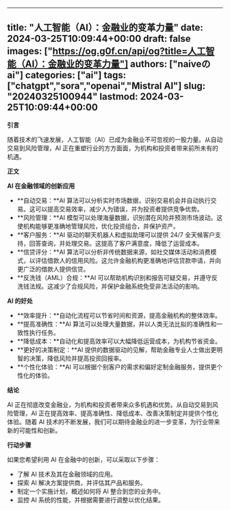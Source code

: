 
---
title: "人工智能（AI）：金融业的变革力量"
date: 2024-03-25T10:09:44+00:00
draft: false
images: ["https://og.g0f.cn/api/og?title=人工智能（AI）：金融业的变革力量"]
authors: ["naiveのai"]
categories: ["ai"]
tags: ["chatgpt","sora","openai","Mistral AI"]
slug: "20240325100944"
lastmod: 2024-03-25T10:09:44+00:00
---
**引言**

随着技术的飞速发展，人工智能（AI）已成为金融业不可忽视的一股力量。从自动交易到风险管理，AI 正在重塑行业的方方面面，为机构和投资者带来前所未有的机遇。

**正文**

**AI 在金融领域的创新应用**

* **自动交易：**AI 算法可以分析实时市场数据，识别交易机会并自动执行交易。这可以提高交易效率，减少人为错误，并为投资者提供竞争优势。
* **风险管理：**AI 模型可以处理海量数据，识别潜在风险并预测市场波动。这使机构能够更准确地管理风险，优化投资组合，并保护资产。
* **客户服务：**AI 驱动的聊天机器人和虚拟助理可以提供 24/7 全天候客户支持，回答查询，并处理交易。这提高了客户满意度，降低了运营成本。
* **信贷评分：**AI 算法可以分析非传统数据来源，如社交媒体活动和消费模式，以评估借款人的信用风险。这允许金融机构更准确地评估贷款申请，并向更广泛的借款人提供信贷。
* **反洗钱（AML）合规：**AI 可以帮助机构识别和报告可疑交易，并遵守反洗钱法规。这减少了合规风险，并保护金融系统免受非法活动的影响。

**AI 的好处**

* **效率提升：**自动化流程可以节省时间和资源，提高金融机构的整体效率。
* **提高准确性：**AI 算法可以处理大量数据，并以人类无法比拟的准确性和一致性执行任务。
* **降低成本：**自动化和提高效率可以大幅降低运营成本，为机构节省资金。
* **更好的决策制定：**AI 提供的数据驱动的见解，帮助金融专业人士做出更明智的决策，降低风险并提高投资回报率。
* **个性化体验：**AI 可以根据个别客户的需求和偏好定制金融服务，提供更个性化的体验。

**结论**

AI 正在彻底改变金融业，为机构和投资者带来众多机遇和优势。从自动交易到风险管理，AI 正在提高效率、提高准确性、降低成本、改善决策制定并提供个性化体验。随着 AI 技术的不断发展，我们可以期待金融业的进一步变革，为行业带来新的可能性和创新。

**行动步骤**

如果您希望利用 AI 在金融中的创新，可以采取以下步骤：

* 了解 AI 技术及其在金融领域的应用。
* 探索 AI 解决方案提供商，并评估其产品和服务。
* 制定一个实施计划，概述如何将 AI 整合到您的业务中。
* 监控 AI 系统的性能，并根据需要进行调整以优化结果。